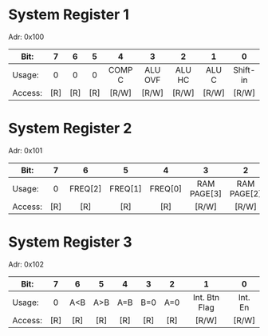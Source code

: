 
# System Register 1

Adr: 0x100

| Bit:    |  7  |  6  |  5  |     4    |    3    |    2   |   1   |     0    |
|---------|:---:|:---:|:---:|:--------:|:-------:|:------:|:-----:|:--------:|
| Usage:  |  0  |  0  |  0  |  COMP C  | ALU OVF | ALU HC | ALU C | Shift-in |
| Access: | [R] | [R] | [R] |  [R/W]   |  [R/W]  |  [R/W] | [R/W] |   [R/W]  |

# System Register 2

Adr: 0x101

| Bit:    |  7  |    6    |    5    |    4    |      3      |      2      |      1      |      0      |
|---------|:---:|:-------:|:-------:|:-------:|:-----------:|:-----------:|:-----------:|:-----------:|
| Usage:  |  0  | FREQ[2] | FREQ[1] | FREQ[0] | RAM PAGE[3] | RAM PAGE[2] | RAM PAGE[1] | RAM PAGE[0] |
| Access: | [R] |   [R]   |   [R]   |   [R]   |    [R/W]    |    [R/W]    |    [R/W]    |    [R/W]    |

# System Register 3

Adr: 0x102

| Bit:    |  7  |  6  |  5  |  4  |  3  |  2  |       1       |    0    |
|---------|:---:|:---:|:---:|:---:|:---:|:---:|:-------------:|:-------:|
| Usage:  |  0  | A<B | A>B | A=B | B=0 | A=0 | Int. Btn Flag | Int. En |
| Access: | [R] | [R] | [R] | [R] | [R] | [R] |     [R/W]     |  [R/W]  |